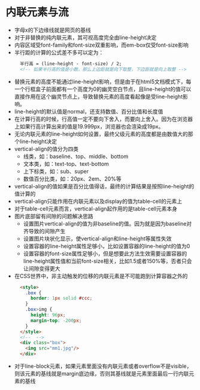 # 内联元素与流
* 字母x的下边缘线就是网页的基线
* 对于非替换的纯内联元素，其可视高度完全由line-height决定
* 内容区域受font-family和font-size双重影响，而em-box仅受font-size影响
* 半行距的计算的公式差不多可以定为：
  ```html
    半行高 = (line-height - font-size) / 2;
    <!-- 如果半行高的值是小数，那么上边距就是向下取整，下边距就是向上取整 -->
  ```
* 替换元素的高度不能通过line-height影响，但是由于在html5文档模式下，每一个行框盒子前面都有一个高度为0的幽灵空白节点，且line-height的值可以直接作用在这个幽灵节点上，导致替换元素的高度看起像是受line-height影响。
* line-height的默认值是normal，还支持数值、百分比值和长度值
* 在计算行高的时候，行高值一定不要向下舍入，而要向上舍入。因为在浏览器上如果行高计算出来的值是19.999px，浏览器也会渲染成19px。
* 无论内联元素的line-height如何设置，最终父级元素的高度都是由数值大的那个line-height决定
* vertical-align的值分为四类
  * 线类，如：baseline、top、middle、bottom
  * 文本类，如：text-top、text-bottom
  * 上下标类，如：sub、super
  * 数值百分比类，如：20px、2em、20%等
* vertical-align的值如果是百分比值得话，最终的计算结果是按照line-height的值计算的
* vertical-align只能作用在内联元素以及display的值为table-cell的元素上
* 对于table-cell元素而言，vertical-align起作用的是table-cell元素本身
* 图片底部留有间隙的问题解决思路
  * 设置图片vertical-align的值为非baseline的值。因为就是因为baseline对齐导致的间隙产生
  * 设置图片块状化显示，使vertical-align和line-height等属性失效
  * 设置容器的line-height属性足够小，比如设置容器的line-height的值为0
  * 设置容器的font-size属性足够小，但是想要此方法生效需要设置容器的line-height属性值和当前font-size相关，比如1.5或者150%等，否者只会让间隙变得更大
* 在CSS世界中，非主动触发的位移的内联元素是不可能跑到计算容器之外的
  ```html
    <style>
      .box {
        border: 1px solid #ccc;
      }
      .box>img {
        height: 96px;
        margin-top: -200px;
      }
    </style>
    <!--  -->
    <div class="box">
      <img src="mm1.jpg"/>
    </div>
  ```
* 对于line-block元素，如果元素里面没有内联元素或者overflow不是visible，则该元素的基线就是margin底边缘，否则其基线就是元素里面最后一行内联元素的基线